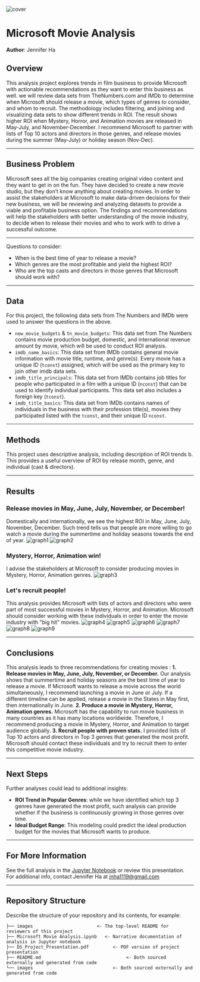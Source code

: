 ![cover](./images/analysis_cover.jpg)
# Microsoft Movie Analysis
**Author**: Jennifer Ha
## Overview
This analysis project explores trends in film business to provide Microsoft with actionable recommendations as they want to enter this business as well. we will review data sets from TheNumbers.com and IMDb to determine when Microsoft should release a movie, which types of genres to consider, and whom to recruit. The methodology includes filtering, and joining and visualizing data sets to show different trends in ROI. The result shows higher ROI when Mystery, Horror, and Animation movies are released in May-July, and November-December. I recommend Microsoft to partner with lists of Top 10 actors and directors in those genres, and release movies during the summer (May-July) or holiday season (Nov-Dec).
***
## Business Problem
Microsoft sees all the big companies creating original video content and they want to get in on the fun. They have decided to create a new movie studio, but they don’t know anything about creating movies.
In order to assist the stakeholders at Microsoft to make data-driven decisions for their new business, we will be reviewing and analyzing datasets to provide a viable and profitable business option. The findings and recommendations will help the stakeholders with better understanding of the movie industry, to decide when to release their movies and who to work with to drive a successful outcome.
***
Questions to consider:
* When is the best time of year to release a movie?
* Which genres are the most profitable and yield the highest ROI?
* Who are the top casts and directors in those genres that Microsoft should work with?
***
## Data
For this project, the following data sets from The Numbers and IMDb were used to answer the questions in the above.
* `new_movie_budgets` & `tn_movie_budgets`: This data set from The Numbers contains movie production budget, domestic, and international revenue amount by movie, which will be used to conduct ROI analysis.
* `imdb_name_basics`: This data set from IMDb contains general movie information with movie title, runtime, and genre(s). Every movie has a unique ID (`tconst`) assigned, which will be used as the primary key to join other imdb data sets.
* `imdb_title_principals`: This data set from IMDb contains job titles for people who participated in a film with a unique ID (`nconst`) that can be used to identify individual participants. This data set also includes a foreign key (`tconst`).
* `imdb_title_basics`: This data set from IMDb contains names of individuals in the business with their profession title(s), movies they participated listed with the `tconst`, and their unique ID `nconst`.
***
## Methods
This project uses descriptive analysis, including description of ROI trends b. This provides a useful overview of ROI by release month, genre, and individual (cast & directors).
***
## Results
### Release movies in May, June, July, November, or December!
Domestically and internationally, we see the highest ROI in May, June, July, November, December. Such trend tells us that people are more willing to go watch a movie during the summertime and holiday seasons towards the end of year.
![graph1](./images/worldwide_roi_by_release_month.png)
![graph2](./images/domestic_roi_by_release_month.png)
### Mystery, Horror, Animation win!
I advise the stakeholders at Microsoft to consider producing movies in Mystery, Horror, Animation genres.
![graph3](./images/median_roi_by_genre.png)
### Let's recruit people!
This analysis provides Microsoft with lists of actors and directors who were part of most successful movies in Mystery, Horror, and Animation. Microsoft should consider working with these individuals in order to enter the movie industry with "big hit" movies.
![graph4](./images/actors_mystery.png)
![graph5](./images/directors_mystery.png)
![graph6](./images/actors_horror.png)
![graph7](./images/directors_horror.png)
![graph8](./images/actors_animation.png)
![graph9](./images/directors_animation.png)
***
## Conclusions
This analysis leads to three recommendations for creating movies :
**1. Release movies in May, June, July, November, or December.** Our analysis shows that summertime and holiday seasons are the best time of year to release a movie. If Microsoft wants to release a movie across the world simultaneously, I recommend launching a movie in June or July. If a different timeline can be applied, release a movie in the States in May first, then internationally in June.
**2. Produce a movie in Mystery, Horror, Animation genres.** Microsoft has the capability to run movie business in many countries as it has many locations worldwide. Therefore, I recommend producing a movie in Mystery, Horror, and Animation to target audience globally.
**3. Recruit people with proven stats.** I provided lists of Top 10 actors and directors in Top 3 genres that generated the most profit. Microsoft should contact these individuals and try to recruit them to enter this competitive movie industry.
***
## Next Steps
Further analyses could lead to additional insights:
* **ROI Trend in Popular Genres**: while we have identified which top 3 genres have generated the most profit, such analysis can provide whether if the business is continuously growing in those genres over time.
* **Ideal Budget Range**: This modeling could predict the ideal production budget for the movies that Microsoft wants to produce.
***
## For More Information
See the full analysis in the [Jupyter Notebook](https://github.com/jennifernha/Microsoft-Movie-Analysis/blob/main/Microsoft%20Movie%20Analysis.ipynb) or review this presentation.
For additional info, contact Jennifer Ha at jnha1119@gmail.com
***
## Repository Structure
Describe the structure of your repository and its contents, for example:
```
├── images                        <- The top-level README for reviewers of this project
├── Microsoft Movie Analysis.ipynb   <- Narrative documentation of analysis in Jupyter notebook
├── DS_Project_Presentation.pdf         <- PDF version of project presentation
├── README.md                                <- Both sourced externally and generated from code
└── images                              <- Both sourced externally and generated from code
```
 